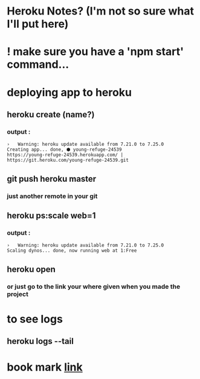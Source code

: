 # Heroku Notes? (I'm not so sure what I'll put here)

# ! make sure you have a 'npm start' command...

# deploying app to heroku

## heroku create (name?)
### output : 
``` 
›   Warning: heroku update available from 7.21.0 to 7.25.0
Creating app... done, ⬢ young-refuge-24539
https://young-refuge-24539.herokuapp.com/ | https://git.heroku.com/young-refuge-24539.git
```

## git push heroku master
### just another remote in your git

## heroku ps:scale web=1
### output :
```
›   Warning: heroku update available from 7.21.0 to 7.25.0
Scaling dynos... done, now running web at 1:Free
```

## heroku open 
### or just go to the link your where given when you made the project



# to see logs
## heroku logs --tail

# book mark [link](https://devcenter.heroku.com/articles/getting-started-with-nodejs#run-the-app-locally)